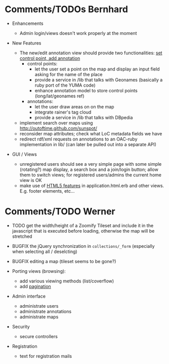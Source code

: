 # Comments/TODOs Bernhard 

* Enhancements
    - Admin login/views doesn't work properly at the moment

* New Features
    - The new/edit annotation view should provide two functionalities: [set control point, add annotation](http://dme.ait.ac.at/annotation/yuma_map_demo_full.htm)
        - control points:
            - let the user set a point on the map and display an input field asking for the name of the place
            - provide a service in /lib that talks with Geonames (basically a ruby port of the YUMA code)
            - enhance annotation model to store control points (long/lat/geonames ref)
        - annotations:
            - let the user draw areas on on the map
            - integrate rainer's tag cloud
            - provide a service in /lib that talks with DBpedia
    - implement search over maps using http://outoftime.github.com/sunspot/
    - reconsider map attributes; check what LoC metadata fields we have
    - redirect rdf/xml requests on annotations to an OAC-ruby implementation in lib/ (can later be pulled out into a separate API)

* GUI / Views
    - unregistered users should see a very simple page with some simple (rotating?) map display, a search box and a join/login button; allow them to switch views; for registered users/admins the current home view is OK
    - make use of [HTML5 features](http://html5boilerplate.com/) in application.html.erb and other views. E.g. footer elements, etc...
    
        
# Comments/TODO Werner

- TODO get the width/height of a Zoomify Tileset and include it in the javascript that is executed before loading, otherwise the map will be stretched

- BUGFIX the jQuery synchronization in `collections/_form` (especially when selecting all / deselcting)

- BUGFIX editing a map (tileset seems to be gone?)

- Porting views (browsing):
  - add various viewing methods (list/coverflow)
  - add [pagination](https://github.com/mislav/will_paginate)

- Admin interface
  - administrate users
  - administrate annotations
  - administrate maps

- Security
  - secure controllers

- Registration
  - text for registration mails